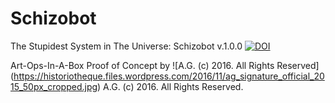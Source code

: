 # Schizobot

The Stupidest System in The Universe: Schizobot v.1.0.0
[![DOI](https://zenodo.org/badge/68600054.svg)](https://zenodo.org/badge/latestdoi/68600054)

Art-Ops-In-A-Box Proof of Concept by 
![A.G. (c) 2016. All Rights Reserved]
(https://historiotheque.files.wordpress.com/2016/11/ag_signature_official_2015_50px_cropped.jpg) A.G. (c) 2016. All Rights Reserved.
